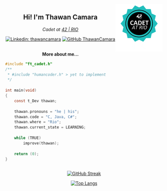 <div align="right">
<img align="right" src="https://github.com/ThawanCamara/ThawanCamara/blob/master/assets/179423821-7516ab58-7861-4d2e-9d47-782918c7ea62.png?raw=true" width=30%>
</div>

<div align="center">
<h2>Hi! I'm Thawan Camara</h2>

<p>
<em>Cadet at <a href="https://42.rio/">42 | RIO</a></em>

[![Linkedin: thawancamara](https://img.shields.io/badge/-thawancamara-blue?style=flat-square&logo=Linkedin&logoColor=white&link=https://www.linkedin.com/in/thawan-de-souza-camara/)](https://www.linkedin.com/in/thawan-de-souza-camara/)
[![GitHub ThawanCamara](https://img.shields.io/github/followers/thawancamara?label=follow&style=social)](https://github.com/ThawanCamara)
</p>
</div>

<div>
<p align="center"><strong><br>More about me...</strong></p>
    
```c
#include "ft_cadet.h"
/**
 * #include "humancoder.h" > yet to implement
 */

int main(void)
{
    const t_Dev thawan;

    thawan.pronouns = "he | his";
    thawan.code = "C, Java, C#";
    thawan.where = "Rio";
    thawan.current_state = LEARNING;
    
    while (TRUE)
        improve(thawan);	
    
    return (0);
}
```

</div>

<div id="stats" align="center">

<h2></h2>

[![GitHub Streak](https://github-readme-streak-stats.herokuapp.com?user=ThawanCamara&theme=elegant&background=000000&ring=DD9F00&dates=DD8405&border=DDDDDD)](https://git.io/streak-stats)

[![Top Langs](https://github-readme-stats.vercel.app/api/top-langs/?username=thawancamara&layout=compact&theme=vision-friendly-dark&hide=title)](https://github.com/anuraghazra/github-readme-stats)
</div>
